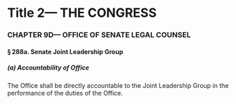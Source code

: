 
# Title 2— THE CONGRESS
### CHAPTER 9D— OFFICE OF SENATE LEGAL COUNSEL
#### § 288a. Senate Joint Leadership Group
##### (a) Accountability of Office

The Office shall be directly accountable to the Joint Leadership Group in the performance of the duties of the Office.
